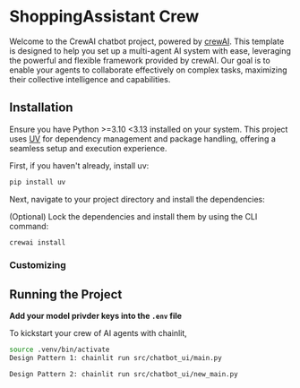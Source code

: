 # ShoppingAssistant Crew

Welcome to the CrewAI chatbot project, powered by [crewAI](https://crewai.com). This template is designed to help you set up a multi-agent AI system with ease, leveraging the powerful and flexible framework provided by crewAI. Our goal is to enable your agents to collaborate effectively on complex tasks, maximizing their collective intelligence and capabilities.

## Installation

Ensure you have Python >=3.10 <3.13 installed on your system. This project uses [UV](https://docs.astral.sh/uv/) for dependency management and package handling, offering a seamless setup and execution experience.

First, if you haven't already, install uv:

```bash
pip install uv
```

Next, navigate to your project directory and install the dependencies:

(Optional) Lock the dependencies and install them by using the CLI command:
```bash
crewai install
```
### Customizing



## Running the Project
**Add your model privder keys into the `.env` file**

To kickstart your crew of AI agents with chainlit, 

```bash
source .venv/bin/activate
Design Pattern 1: chainlit run src/chatbot_ui/main.py

Design Pattern 2: chainlit run src/chatbot_ui/new_main.py


```

